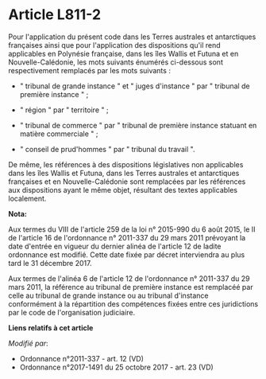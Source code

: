 # Article L811-2

Pour l'application du présent code dans les Terres australes et antarctiques françaises ainsi que pour l'application des
dispositions qu'il rend applicables en Polynésie française, dans les îles Wallis et Futuna et en Nouvelle-Calédonie, les mots
suivants énumérés ci-dessous sont respectivement remplacés par les mots suivants :

- " tribunal de grande instance " et " juges d'instance " par " tribunal de première instance " ;

- " région " par " territoire " ;

- " tribunal de commerce " par " tribunal de première instance statuant en matière commerciale " ;

- " conseil de prud'hommes " par " tribunal du travail ".

De même, les références à des dispositions législatives non applicables dans les îles Wallis et Futuna, dans les Terres
australes et antarctiques françaises et en Nouvelle-Calédonie sont remplacées par les références aux dispositions ayant le
même objet, résultant des textes applicables localement.

**Nota:**

Aux termes du VIII de l'article 259 de la loi n° 2015-990 du 6 août 2015, le II de l'article 16 de l'ordonnance n° 2011-337
du 29 mars 2011 prévoyant la date d'entrée en vigueur du dernier alinéa de l'article 12 de ladite ordonnance est modifié.
Cette date fixée par décret interviendra au plus tard le 31 décembre 2017.

Aux termes de l'alinéa 6 de l'article 12 de l'ordonnance n° 2011-337 du 29 mars 2011, la référence au tribunal de première
instance est remplacéé par celle au tribunal de grande instance ou au tribunal d'instance conformément à la répartition des
compétences fixées entre ces juridictions par le code de l'organisation judiciaire.

**Liens relatifs à cet article**

_Modifié par_:

  - Ordonnance n°2011-337 - art. 12 (VD)
  - Ordonnance n°2017-1491 du 25 octobre 2017 - art. 23 (VD)
